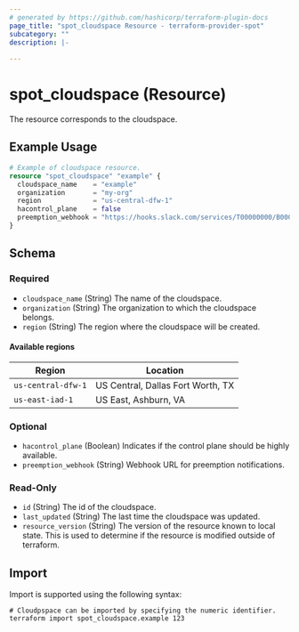 ```yaml
---
# generated by https://github.com/hashicorp/terraform-plugin-docs
page_title: "spot_cloudspace Resource - terraform-provider-spot"
subcategory: ""
description: |-
  
---
```


# spot_cloudspace (Resource)

The resource corresponds to the cloudspace.

## Example Usage

```terraform
# Example of cloudspace resource.
resource "spot_cloudspace" "example" {
  cloudspace_name    = "example"
  organization       = "my-org"
  region             = "us-central-dfw-1"
  hacontrol_plane    = false
  preemption_webhook = "https://hooks.slack.com/services/T00000000/B00000000/XXXXXXXXXXXXXXXXXXXXXXXX"
}
```

<!-- schema generated by tfplugindocs -->
## Schema

### Required

- `cloudspace_name` (String) The name of the cloudspace.
- `organization` (String) The organization to which the cloudspace belongs.
- `region` (String) The region where the cloudspace will be created.

#### Available regions

| Region           | Location                          |
|------------------|-----------------------------------|
| `us-central-dfw-1` | US Central, Dallas Fort Worth, TX |
| `us-east-iad-1`| US East, Ashburn, VA              |


### Optional

- `hacontrol_plane` (Boolean) Indicates if the control plane should be highly available.
- `preemption_webhook` (String) Webhook URL for preemption notifications.

### Read-Only

- `id` (String) The id of the cloudspace.
- `last_updated` (String) The last time the cloudspace was updated.
- `resource_version` (String) The version of the resource known to local state. This is used to determine if the resource is modified outside of terraform.

## Import

Import is supported using the following syntax:

```shell
# Cloudpspace can be imported by specifying the numeric identifier.
terraform import spot_cloudspace.example 123
```

